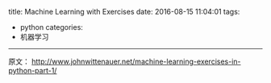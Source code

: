 title: Machine Learning with Exercises
date: 2016-08-15 11:04:01
tags:
- python
categories:
- 机器学习
---

原文： <http://www.johnwittenauer.net/machine-learning-exercises-in-python-part-1/>
